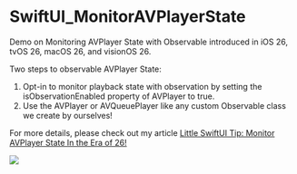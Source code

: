 # SwiftUI_MonitorAVPlayerState

Demo on Monitoring AVPlayer State with Observable introduced in iOS 26, tvOS 26, macOS 26, and visionOS 26.

Two steps to observable AVPlayer State: 
1. Opt-in to monitor playback state with observation by setting the isObservationEnabled property of AVPlayer to true.
2. Use the AVPlayer or AVQueuePlayer like any custom Observable class we create by ourselves!

For more details, please check out my article [Little SwiftUI Tip: Monitor AVPlayer State In the Era of 26!]()

![](./demo.gif)
